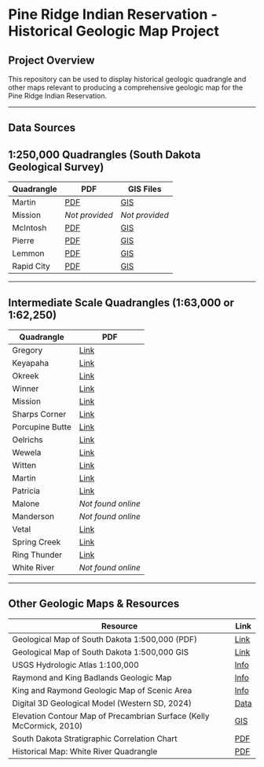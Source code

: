# Pine Ridge Indian Reservation - Historical Geologic Map Project

## Project Overview
This repository can be used to display historical geologic quadrangle and other maps relevant to producing a comprehensive geologic map for the Pine Ridge Indian Reservation.

---
## Data Sources

## 1:250,000 Quadrangles (South Dakota Geological Survey)

| Quadrangle | PDF | GIS Files |
|------------|-----|-----------|
| Martin | [PDF](https://sddenr.net/pubs/pdf/GQ250K-2_2020.pdf) | [GIS](https://sddenr.net/pubs/gisfiles/GQ250K/GQ250K-2_2020.zip) |
| Mission | *Not provided* | *Not provided* |
| McIntosh | [PDF](https://sddenr.net/pubs/pdf/GQ250K-3_2022.pdf) | [GIS](https://sddenr.net/pubs/gisfiles/GQ250K/GQ250K-3_2022.zip) |
| Pierre | [PDF](https://sddenr.net/pubs/pdf/GQ250K-5_2025.pdf) | [GIS](https://sddenr.net/pubs/gisfiles/GQ250K-5_2025.zip) |
| Lemmon | [PDF](https://sddenr.net/pubs/pdf/GQ250K-1_2011.pdf) | [GIS](https://sddenr.net/pubs/gisfiles/GQ250K/GQ250K-1_2011.zip) |
| Rapid City | [PDF](https://sddenr.net/pubs/pdf/GQ250K-4_2023.pdf) | [GIS](https://sddenr.net/pubs/gisfiles/GQ250K/GQ250K-4_2023.zip) |

---

## Intermediate Scale Quadrangles (1:63,000 or 1:62,250)

| Quadrangle | PDF |
|------------|-----|
| Gregory | [Link](https://sddenr.net/pubs/pdf/GQ62K-066.pdf) |
| Keyapaha | [Link](https://sddenr.net/pubs/pdf/GQ62K-069.pdf) |
| Okreek | [Link](https://sddenr.net/pubs/pdf/GQ62K-082.pdf) |
| Winner | [Link](https://sddenr.net/pubs/pdf/GQ62K-094.pdf) |
| Mission | [Link](https://sddenr.net/pubs/pdf/GQ62K-100.pdf) |
| Sharps Corner | [Link](https://sddenr.net/pubs/pdf/GQ62K-101.pdf) |
| Porcupine Butte | [Link](https://sddenr.net/pubs/pdf/GQ62K-104.pdf) |
| Oelrichs | [Link](https://sddenr.net/pubs/pdf/GQ62K-109.pdf) |
| Wewela | [Link](https://sddenr.net/pubs/pdf/GQ62K-073.pdf) |
| Witten | [Link](https://sddenr.net/pubs/pdf/GQ62K-075.pdf) |
| Martin | [Link](https://sddenr.net/pubs/pdf/GQ62K-080.pdf) |
| Patricia | [Link](https://sddenr.net/pubs/pdf/GQ62K-088.pdf) |
| Malone | *Not found online* |
| Manderson | *Not found online* |
| Vetal | [Link](https://sddenr.net/pubs/pdf/GQ62K-097.pdf) |
| Spring Creek | [Link](https://sddenr.net/pubs/pdf/GQ62K-092.pdf) |
| Ring Thunder | [Link](https://sddenr.net/pubs/pdf/GQ62K-089.pdf) |
| White River | *Not found online* |

---

## Other Geologic Maps & Resources

| Resource | Link |
|----------|------|
| Geological Map of South Dakota 1:500,000 (PDF) | [Link](https://www.sdgs.usd.edu/pubs/pdf/G-10.pdf) |
| Geological Map of South Dakota 1:500,000 GIS | [Link](https://sddenr.net/pubs/gisfiles/G-10.zip) |
| USGS Hydrologic Atlas 1:100,000 | [Info](https://pubs.usgs.gov/publication/ha743) |
| Raymond and King Badlands Geologic Map | [Info](https://pubs.usgs.gov/publication/i934) |
| King and Raymond Geologic Map of Scenic Area | [Info](https://pubs.usgs.gov/publication/i662) |
| Digital 3D Geological Model (Western SD, 2024) | [Data](https://www.sciencebase.gov/catalog/item/642c5a73d34ee8d4add22046) |
| Elevation Contour Map of Precambrian Surface (Kelly McCormick, 2010) | [GIS](https://sddenr.net/pubs/gisfiles/G-11.zip) |
| South Dakota Stratigraphic Correlation Chart | [PDF](https://sddenr.net/pubs/pdf/OGI-03.pdf) |
| Historical Map: White River Quadrangle | [PDF](https://sddenr.net/pubs/pdf/GQ62K-062.pdf) |


